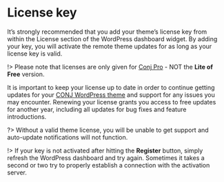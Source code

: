 # License key

It’s strongly recommended that you add your theme’s license key from within the License section of the WordPress dashboard widget. By adding your key, you will activate the remote theme updates for as long as your license key is valid.

!> Please note that licenses are only given for [Conj Pro](https://www.mypreview.one/conj.html) - NOT the **Lite of Free** version.

It is important to keep your license up to date in order to continue getting updates for your [CONJ WordPress theme](https://www.mypreview.one/conj.html) and support for any issues you may encounter. Renewing your license grants you access to  free updates for another year, including all updates for bug fixes and feature introductions.

?> Without a valid theme license, you will be unable to get support and auto-update notifications will not function.

!> If your key is not activated after hitting the **Register** button, simply refresh the WordPress dashboard and try again. Sometimes it takes a second or two try to properly establish a connection with the activation server.
